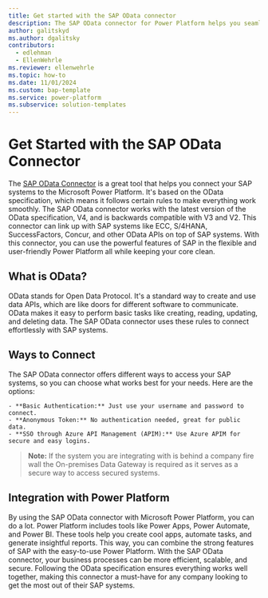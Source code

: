 ```yaml
---
title: Get started with the SAP OData connector
description: The SAP OData connector for Power Platform helps you seamlessly integrate your SAP systems with Microsoft Power Platform. Learn how to set up the connector so you can start creating flows that work with your SAP environment.
author: galitskyd
ms.author: dgalitsky
contributors:
  - edlehman
  - EllenWehrle
ms.reviewer: ellenwehrle
ms.topic: how-to
ms.date: 11/01/2024
ms.custom: bap-template
ms.service: power-platform
ms.subservice: solution-templates
---
```


# Get Started with the SAP OData Connector

The [SAP OData Connector](/connectors/sapodata/) is a great tool that helps you connect your SAP systems to the Microsoft Power Platform. It's based on the OData specification, which means it follows certain rules to make everything work smoothly. The SAP OData connector works with the latest version of the OData specification, V4, and is backwards compatible with V3 and V2. This connector can link up with SAP systems like ECC, S/4HANA, SuccessFactors, Concur, and other OData APIs on top of SAP systems. With this connector, you can use the powerful features of SAP in the flexible and user-friendly Power Platform all while keeping your core clean.

## What is OData?

OData stands for Open Data Protocol. It's a standard way to create and use data APIs, which are like doors for different software to communicate. OData makes it easy to perform basic tasks like creating, reading, updating, and deleting data. The SAP OData connector uses these rules to connect effortlessly with SAP systems.

## Ways to Connect

The SAP OData connector offers different ways to access your SAP systems, so you can choose what works best for your needs. Here are the options:

    - **Basic Authentication:** Just use your username and password to connect.
    - **Anonymous Token:** No authentication needed, great for public data.
    - **SSO through Azure API Management (APIM):** Use Azure APIM for secure and easy logins.

> **Note:** If the system you are integrating with is behind a company fire wall the On-premises Data Gateway is required as it serves as a secure way to access secured systems.

## Integration with Power Platform

By using the SAP OData connector with Microsoft Power Platform, you can do a lot. Power Platform includes tools like Power Apps, Power Automate, and Power BI. These tools help you create cool apps, automate tasks, and generate insightful reports. This way, you can combine the strong features of SAP with the easy-to-use Power Platform. With the SAP OData connector, your business processes can be more efficient, scalable, and secure. Following the OData specification ensures everything works well together, making this connector a must-have for any company looking to get the most out of their SAP systems.
